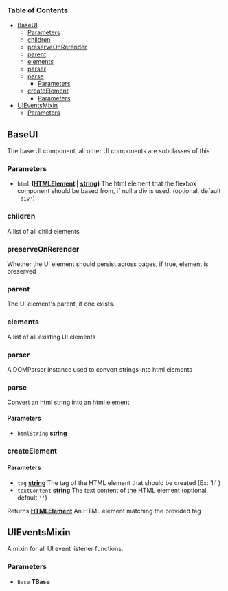 <!-- Generated by documentation.js. Update this documentation by updating the source code. -->

### Table of Contents

*   [BaseUI][1]
    *   [Parameters][2]
    *   [children][3]
    *   [preserveOnRerender][4]
    *   [parent][5]
    *   [elements][6]
    *   [parser][7]
    *   [parse][8]
        *   [Parameters][9]
    *   [createElement][10]
        *   [Parameters][11]
*   [UIEventsMixin][12]
    *   [Parameters][13]

## BaseUI

The base UI component, all other UI components are subclasses of this

### Parameters

*   `html` **([HTMLElement][14] | [string][15])** The html element that the flexbox component should be based from, if null a div is used. (optional, default `'div'`)

### children

A list of all child elements

### preserveOnRerender

Whether the UI element should persist across pages, if true, element is preserved

### parent

The UI element's parent, if one exists.

### elements

A list of all existing UI elements

### parser

A DOMParser instance used to convert strings into html elements

### parse

Convert an html string into an html element

#### Parameters

*   `htmlString` **[string][15]**&#x20;

### createElement

#### Parameters

*   `tag` **[string][15]** The tag of the HTML element that should be created (Ex: 'li' )
*   `textContent` **[string][15]** The text content of the HTML element (optional, default `''`)

Returns **[HTMLElement][14]** An HTML element matching the provided tag

## UIEventsMixin

A mixin for all UI event listener functions.

### Parameters

*   `Base` **TBase**&#x20;

[1]: #baseui

[2]: #parameters

[3]: #children

[4]: #preserveonrerender

[5]: #parent

[6]: #elements

[7]: #parser

[8]: #parse

[9]: #parameters-1

[10]: #createelement

[11]: #parameters-2

[12]: #uieventsmixin

[13]: #parameters-3

[14]: https://developer.mozilla.org/docs/Web/HTML/Element

[15]: https://developer.mozilla.org/docs/Web/JavaScript/Reference/Global_Objects/String

